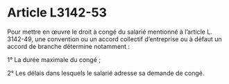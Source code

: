 # Article L3142-53

Pour mettre en œuvre le droit à congé du salarié mentionné à l’article L. 3142-49, une convention ou un accord collectif d’entreprise ou à défaut un accord de branche détermine notamment :

1° La durée maximale du congé ;

2° Les délais dans lesquels le salarié adresse sa demande de congé.
